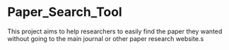 # Paper_Search_Tool
This project aims to help researchers to easily find the paper they wanted without going to the main journal or other paper research website.s 
